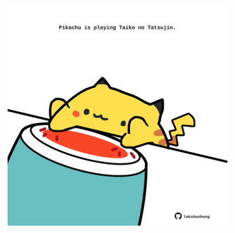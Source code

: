 <!-- built at 30/08/2022, 07:12:11 UTC -->
<p align="center">
  <img width="500" height="500" src="./ReadmeImage.svg">
</p>
